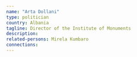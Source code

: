 ```yaml
---
name: "Arta Dollani"
type: politician
country: Albania
tagline: Director of the Institute of Monuments
description:
related-persons: Mirela Kumbaro
connections:
---
```


